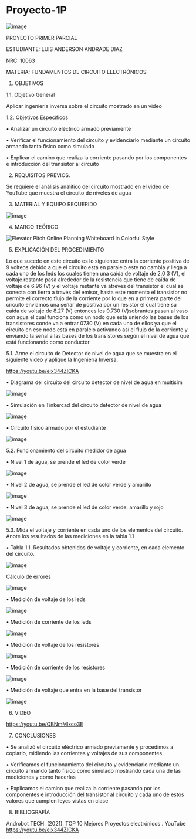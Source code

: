 # Proyecto-1P
![image](https://user-images.githubusercontent.com/117800753/204452397-332b54b0-1dae-419f-9afa-101c0664e707.png)

PROYECTO PRIMER PARCIAL
                  
ESTUDIANTE: LUIS ANDERSON ANDRADE DIAZ

NRC: 10063

MATERIA: FUNDAMENTOS DE CIRCUITO ELECTRÓNICOS

1.	OBJETIVOS

1.1.	Objetivo General

Aplicar ingeniería inversa sobre el circuito mostrado en un video 

1.2.	Objetivos Específicos

•	Analizar un circuito eléctrico armado previamente 

•	Verificar el funcionamiento del circuito y evidenciarlo mediante un circuito armando tanto físico como simulado 

•	Explicar el camino que realiza la corriente pasando por los componentes e introducción del transistor al circuito

2.	REQUISITOS PREVIOS.

Se requiere el análisis analítico del circuito mostrado en el video de YouTube que muestra el circuito de niveles de agua

3.	MATERIAL Y EQUIPO REQUERIDO

![image](https://user-images.githubusercontent.com/117800753/204452691-017bc49b-28c4-40b0-88aa-816e642e4028.png)

4.	MARCO TEÓRICO

![Elevator Pitch Online Planning Whiteboard in Colorful Style](https://user-images.githubusercontent.com/117800753/204452748-c5be254f-1008-4673-9838-6e737a582bca.png)


5.	EXPLICACIÓN DEL PROCEDIMIENTO

Lo que sucede en este circuito es lo siguiente:
entra la corriente positiva de 9 volteos debido a que el circuito está en paralelo este no cambia y llega a cada uno de los leds los cuales tienen una caída de voltaje de 2.0
3 (V), el voltaje restante pasa alrededor de la resistencia que tiene de caída de voltaje de 6.96 (V) y el voltaje restante va atreves del transistor el cual se conecta con tierra a través del emisor, hasta este momento el transistor no permite el correcto flujo de la corriente por lo que en a primera parte del circuito enviamos una señar de positiva  por un resistor el cual tiene su caída de voltaje de 8.27 (V) entonces los 0.730 (V)sobrantes pasan al vaso con agua el cual funciona como un nodo que está uniendo las bases de los transistores conde va a entrar 0730 (V) en cada uno de ellos ya que el circuito en ese nodo está en paralelo activando así el flujo de la corriente y enviando la señal a las bases de los transistores según el nivel de agua que está funcionando como conductor

5.1.	Arme el circuito de Detector de nivel de agua que se muestra en el siguiente video y aplique la Ingeniería Inversa.

https://youtu.be/eix344ZICKA

•	Diagrama del circuito del circuito detector de nivel de agua en multisim

![image](https://user-images.githubusercontent.com/117800753/204452861-1fe0df17-8ede-49cc-b0bf-19a57409a43a.png)

•	Simulación en Tinkercad del circuito detector de nivel de agua

![image](https://user-images.githubusercontent.com/117800753/204452899-02ff2cfa-af56-411c-a7ef-e0e08dfd4403.png)

•	Circuito físico armado por el estudiante 

![image](https://user-images.githubusercontent.com/117800753/204452985-ee9ad37d-85fd-462c-9b87-96bf49ad25a9.png)

5.2.	Funcionamiento del circuito medidor de agua

•	Nivel 1 de agua, se prende el led de color verde

![image](https://user-images.githubusercontent.com/117800753/204453039-eaf5e422-f903-46d1-a8bc-05b2e860c6b6.png)

•	Nivel 2 de agua, se prende el led de color verde y amarillo

![image](https://user-images.githubusercontent.com/117800753/204453094-8b4e9747-52a0-4d55-92b5-8ea975df1d6c.png)

•	Nivel 3 de agua, se prende el led de color verde, amarillo y rojo

![image](https://user-images.githubusercontent.com/117800753/204453155-3cef1b21-49a3-4132-ac4f-cff4c5728925.png)

5.3.	Mida el voltaje y corriente en cada uno de los elementos del circuito. Anote los resultados de las mediciones en la tabla 1.1

•	Tabla 1.1. Resultados obtenidos de voltaje y corriente, en cada elemento del circuito.

![image](https://user-images.githubusercontent.com/117800753/204453259-19822f7b-d9a6-4717-abf0-4c1db3f24b17.png)

Cálculo de errores

![image](https://user-images.githubusercontent.com/117800753/204453325-b337592a-23b3-46ae-a388-847ddc929f31.png)

•	Medición de voltaje de los leds

![image](https://user-images.githubusercontent.com/117800753/204453585-05210626-a7c7-41f5-8ec5-08f4e5dbdedc.png)

•	Medición de corriente de los leds

![image](https://user-images.githubusercontent.com/117800753/204453636-60d7f5b5-9957-4551-9845-74749df4e46f.png)

•	Medición de voltaje de los resistores

![image](https://user-images.githubusercontent.com/117800753/204453680-8e857247-befd-44f7-965c-6e4b34dedfd9.png)

•	Medición de corriente de los resistores

![image](https://user-images.githubusercontent.com/117800753/204453706-666ade04-d041-4661-b171-14640951a688.png)

•	Medición de voltaje que entra en la base del transistor

![image](https://user-images.githubusercontent.com/117800753/204453731-13c85f99-7014-4b67-90ce-ed8509e3a3f0.png)

6.	VIDEO

https://youtu.be/QBNmMlxco3E

7.	CONCLUSIONES

•	Se analizó el circuito eléctrico armado previamente y procedimos a copiarlo, midiendo las corrientes y voltajes de sus componentes

•	Verificamos el funcionamiento del circuito y evidenciarlo mediante un circuito armando tanto físico como simulado mostrando cada una de las mediciones y como hacerlas

•	Explicamos el camino que realiza la corriente pasando por los componentes e introducción del transistor al circuito y cada uno de estos valores que cumplen leyes vistas en clase

8.	BIBLIOGRAFÍA

Androbot TECH. (2021). TOP 10 Mejores Proyectos electrónicos . YouTube https://youtu.be/eix344ZICKA




